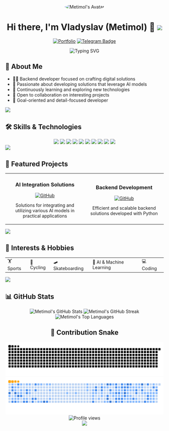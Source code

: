 <!-- Animated Header -->
<div align="center">
  <img src="https://avatars.githubusercontent.com/u/154080171?v=4" alt="Metimol's Avatar" width="150" style="border-radius: 50%;" />
  <h1>
    Hi there, I'm Vladyslav (Metimol) 👋
    <img src="https://media.giphy.com/media/hvRJCLFzcasrR4ia7z/giphy.gif" width="30px"/>
  </h1>
  
  [![Portfolio](https://img.shields.io/badge/portfolio%20-%20orange?style=for-the-badge&logo=superuser&link=https%3A%2F%2Fmetimol.github.io%2Fportfolio
  )](https://metimol.github.io/portfolio/)
  [![Telegram Badge](https://img.shields.io/badge/-@metimol-2CA5E0?style=for-the-badge&logo=telegram&logoColor=white)](https://t.me/metimol)
</div>

<!-- Animated Typing -->
<div align="center">
  <img src="https://readme-typing-svg.herokuapp.com?font=Fira+Code&pause=1000&color=6A6AE2&center=true&vCenter=true&random=false&width=435&lines=Backend+Developer;Python+Enthusiast;AI+Solutions+Developer" alt="Typing SVG" />
</div>

<!-- About Me Section -->
## 💫 About Me

- 👨‍💻 Backend developer focused on crafting digital solutions
- 🤖 Passionate about developing solutions that leverage AI models
- 🌱 Continuously learning and exploring new technologies
- 💼 Open to collaboration on interesting projects
- 🎯 Goal-oriented and detail-focused developer

<!-- Animated Divider -->
<img src="https://user-images.githubusercontent.com/73097560/115834477-dbab4500-a447-11eb-908a-139a6edaec5c.gif">

<!-- Skills Section with Icons -->
## 🛠️ Skills & Technologies

<div align="center">
  <img src="https://img.shields.io/badge/Python-3776AB?style=for-the-badge&logo=python&logoColor=white" />
  <img src="https://img.shields.io/badge/C++-00599C?style=for-the-badge&logo=c%2B%2B&logoColor=white" />
  <img src="https://img.shields.io/badge/Go-00ADD8?style=for-the-badge&logo=go&logoColor=white" />
  <img src="https://img.shields.io/badge/Java-ED8B00?style=for-the-badge&logo=java&logoColor=white" />
  <img src="https://img.shields.io/badge/HTML5-E34F26?style=for-the-badge&logo=html5&logoColor=white" />
  <img src="https://img.shields.io/badge/CSS3-1572B6?style=for-the-badge&logo=css3&logoColor=white" />
  <img src="https://img.shields.io/badge/JavaScript-F7DF1E?style=for-the-badge&logo=javascript&logoColor=black" />
  <img src="https://img.shields.io/badge/MySQL-4479A1?style=for-the-badge&logo=mysql&logoColor=white" />
  <img src="https://img.shields.io/badge/SQLite-07405E?style=for-the-badge&logo=sqlite&logoColor=white" />
  <img src="https://img.shields.io/badge/Redis-DC382D?style=for-the-badge&logo=redis&logoColor=white" />
</div>

<!-- Animated Divider -->
<img src="https://user-images.githubusercontent.com/73097560/115834477-dbab4500-a447-11eb-908a-139a6edaec5c.gif">

<!-- Projects Section -->
## 🚀 Featured Projects

<div align="center">
  <table>
    <tr>
      <td width="50%">
        <h3 align="center">AI Integration Solutions</h3>
        <p align="center">
          <a href="https://github.com/metimol" target="_blank">
            <img src="https://raw.githubusercontent.com/rahuldkjain/github-profile-readme-generator/master/src/images/icons/Social/github.svg" alt="GitHub" width="30" />
          </a>
        </p>
        <p align="center">Solutions for integrating and utilizing various AI models in practical applications</p>
      </td>
      <td width="50%">
        <h3 align="center">Backend Development</h3>
        <p align="center">
          <a href="https://github.com/metimol" target="_blank">
            <img src="https://raw.githubusercontent.com/rahuldkjain/github-profile-readme-generator/master/src/images/icons/Social/github.svg" alt="GitHub" width="30" />
          </a>
        </p>
        <p align="center">Efficient and scalable backend solutions developed with Python</p>
      </td>
    </tr>
  </table>
</div>

<!-- Animated Divider -->
<img src="https://user-images.githubusercontent.com/73097560/115834477-dbab4500-a447-11eb-908a-139a6edaec5c.gif">

<!-- Interests and Hobbies with Emojis -->
## 🎨 Interests & Hobbies

<div align="center">
  <table>
    <tr>
      <td>🏋️ Sports</td>
      <td>🚴 Cycling</td>
      <td>🛹 Skateboarding</td>
      <td>🤖 AI & Machine Learning</td>
      <td>💻 Coding</td>
    </tr>
  </table>
</div>

<!-- Animated Divider -->
<img src="https://user-images.githubusercontent.com/73097560/115834477-dbab4500-a447-11eb-908a-139a6edaec5c.gif">

<!-- GitHub Stats with Animations -->
## 📊 GitHub Stats

<div align="center">
  <img src="https://github-readme-stats.vercel.app/api?username=metimol&show_icons=true&theme=tokyonight&hide_border=true" alt="Metimol's GitHub Stats" height="170"/>
  <img src="https://github-readme-streak-stats.herokuapp.com/?user=metimol&theme=tokyonight&hide_border=true" alt="Metimol's GitHub Streak" height="170"/>
</div>

<div align="center">
  <img src="https://github-readme-stats.vercel.app/api/top-langs/?username=metimol&layout=compact&theme=tokyonight&hide_border=true" alt="Metimol's Top Languages"/>
</div>

<!-- Snake Animation -->
<h2 align="center">🐍 Contribution Snake</h2>

<div align="center">
  <picture>
    <source media="(prefers-color-scheme: dark)" srcset="https://github.com/metimol/metimol/blob/output/github-snake-dark.svg" />
    <img alt="github-snake" src="https://github.com/metimol/metimol/blob/output/github-snake.svg" />
  </picture>
</div>

<div align="center">
  <img alt="github contribution grid snake animation" src="https://github.com/metimol/metimol/blob/output/ocean.gif">
</div>

<!-- Visit Counter -->
<div align="center">
  <img src="https://komarev.com/ghpvc/?username=metimol&style=flat-square&color=blue" alt="Profile views"/>
</div>

<!-- Footer -->
<div align="center">
  <img src="https://capsule-render.vercel.app/api?type=waving&color=gradient&height=120&section=footer&animation=fadeIn"/>
</div>

